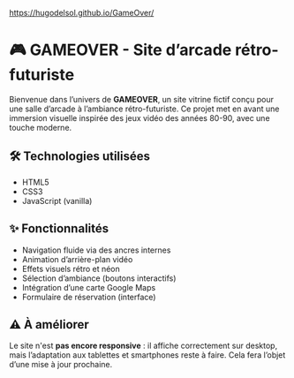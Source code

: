 https://hugodelsol.github.io/GameOver/

# 🎮 GAMEOVER - Site d’arcade rétro-futuriste

Bienvenue dans l’univers de **GAMEOVER**, un site vitrine fictif conçu pour une salle d’arcade à l’ambiance rétro-futuriste. Ce projet met en avant une immersion visuelle inspirée des jeux vidéo des années 80-90, avec une touche moderne.

## 🛠️ Technologies utilisées

- HTML5
- CSS3
- JavaScript (vanilla)

## ✨ Fonctionnalités

- Navigation fluide via des ancres internes
- Animation d’arrière-plan vidéo
- Effets visuels rétro et néon
- Sélection d’ambiance (boutons interactifs)
- Intégration d’une carte Google Maps
- Formulaire de réservation (interface)

## ⚠️ À améliorer

Le site n'est **pas encore responsive** : il affiche correctement sur desktop, mais l’adaptation aux tablettes et smartphones reste à faire. Cela fera l’objet d’une mise à jour prochaine.
